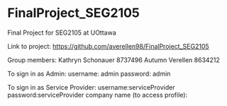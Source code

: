 # FinalProject_SEG2105
Final Project for SEG2105 at UOttawa

Link to project: https://github.com/averellen98/FinalProject_SEG2105

Group members:
  Kathryn Schonauer 8737496
  Autumn Verellen 8634212
  
  To sign in as Admin:
  username: admin
  password: admin

  To sign in as Service Provider:
  username:serviceProvider
  password:serviceProvider
  company name (to access profile):
